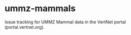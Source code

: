 ummz-mammals
============

Issue tracking for UMMZ Mammal data in the VertNet portal (portal.vertnet.org).
